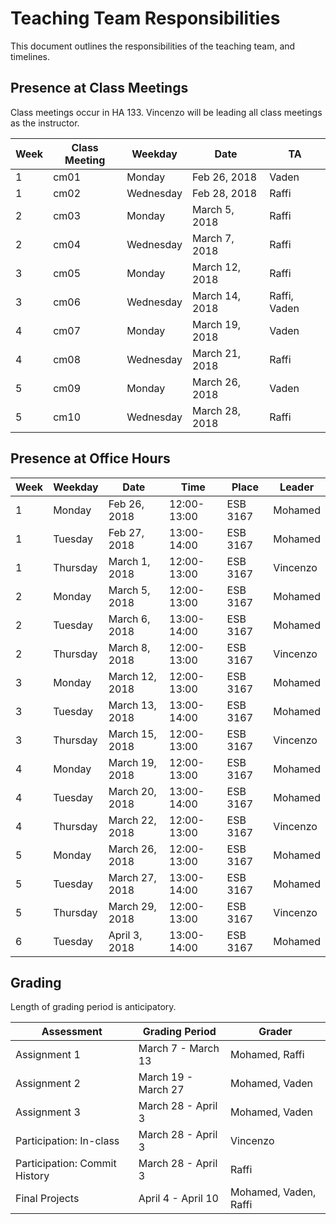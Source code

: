 # Teaching Team Responsibilities

This document outlines the responsibilities of the teaching team, and timelines. 

## Presence at Class Meetings

Class meetings occur in HA 133. Vincenzo will be leading all class meetings as the instructor. 

| Week | Class Meeting | Weekday     | Date           | TA              |
| ---- | ------------- | ----------- | -------------- | --------------- |
| 1    | cm01          | Monday      | Feb 26, 2018   | Vaden           |
| 1    | cm02          | Wednesday   | Feb 28, 2018   | Raffi           |
| 2    | cm03          | Monday      | March 5, 2018  | Raffi           |
| 2    | cm04          | Wednesday   | March 7, 2018  | Raffi           |
| 3    | cm05          | Monday      | March 12, 2018 | Raffi           |
| 3    | cm06          | Wednesday   | March 14, 2018 | Raffi, Vaden    |
| 4    | cm07          | Monday      | March 19, 2018 | Vaden           |
| 4    | cm08          | Wednesday   | March 21, 2018 | Raffi           |
| 5    | cm09          | Monday      | March 26, 2018 | Vaden           |
| 5    | cm10          | Wednesday   | March 28, 2018 | Raffi           |

## Presence at Office Hours

| Week | Weekday     | Date           | Time        | Place | Leader   |
| ---- | ----------- | -------------- | ----------- | ----- | -------- |
| 1    | Monday      | Feb 26, 2018   | 12:00-13:00 | ESB 3167      | Mohamed  |
| 1    | Tuesday     | Feb 27, 2018   | 13:00-14:00 | ESB 3167      | Mohamed  |
| 1    | Thursday    | March 1, 2018  | 12:00-13:00 | ESB 3167      | Vincenzo |
| 2    | Monday      | March 5, 2018  | 12:00-13:00 | ESB 3167      | Mohamed  |
| 2    | Tuesday     | March 6, 2018  | 13:00-14:00 | ESB 3167      | Mohamed  |
| 2    | Thursday    | March 8, 2018  | 12:00-13:00 | ESB 3167      | Vincenzo |
| 3    | Monday      | March 12, 2018 | 12:00-13:00 | ESB 3167      | Mohamed  |
| 3    | Tuesday     | March 13, 2018 | 13:00-14:00 | ESB 3167      | Mohamed  |
| 3    | Thursday    | March 15, 2018 | 12:00-13:00 | ESB 3167      | Vincenzo |
| 4    | Monday      | March 19, 2018 | 12:00-13:00 | ESB 3167      | Mohamed  |
| 4    | Tuesday     | March 20, 2018 | 13:00-14:00 | ESB 3167      | Mohamed  |
| 4    | Thursday    | March 22, 2018 | 12:00-13:00 | ESB 3167      | Vincenzo |
| 5    | Monday      | March 26, 2018 | 12:00-13:00 | ESB 3167      | Mohamed  |
| 5    | Tuesday     | March 27, 2018 | 13:00-14:00 | ESB 3167      | Mohamed  |
| 5    | Thursday    | March 29, 2018 | 12:00-13:00 | ESB 3167      | Vincenzo |
| 6    | Tuesday     | April 3, 2018  | 13:00-14:00 | ESB 3167      | Mohamed  |

## Grading

Length of grading period is anticipatory.

| Assessment     | Grading Period      | Grader        |
| -------------- | ------------------- | ---------------- |
| Assignment 1   | March 7  - March 13 | Mohamed, Raffi   |
| Assignment 2   | March 19 - March 27 | Mohamed, Vaden   |
| Assignment 3   | March 28 - April 3  | Mohamed, Vaden   |
| Participation: In-class       | March 28 - April 3 | Vincenzo |
| Participation: Commit History | March 28 - April 3 | Raffi |
| Final Projects | April 4 - April 10  | Mohamed, Vaden, Raffi |
